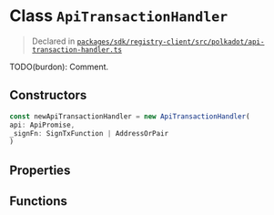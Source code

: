 # Class `ApiTransactionHandler`
> Declared in [`packages/sdk/registry-client/src/polkadot/api-transaction-handler.ts`](https://github.com/dxos/protocols/blob/main/packages/sdk/registry-client/src/polkadot/api-transaction-handler.ts#L24)

TODO(burdon): Comment.

## Constructors
```ts
const newApiTransactionHandler = new ApiTransactionHandler(
api: ApiPromise,
_signFn: SignTxFunction | AddressOrPair
)
```

## Properties

## Functions
